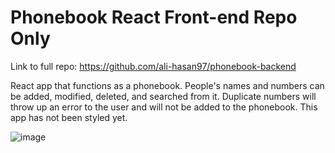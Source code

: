 # Phonebook React Front-end Repo Only
Link to full repo: https://github.com/ali-hasan97/phonebook-backend

React app that functions as a phonebook. People's names and numbers can be added, modified, deleted, and searched from it. Duplicate numbers will throw up an error to the user and will not be added to the phonebook. This app has not been styled yet.

![image](https://user-images.githubusercontent.com/77036553/191951124-92f6fc2b-98d3-4261-92e1-99f8eb602a7e.png)
